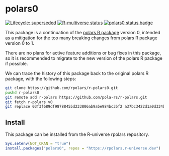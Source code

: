 
<!-- README.md is generated from README.Rmd. Please edit that file -->

# polars0

<!-- badges: start -->

[![Lifecycle:
superseded](https://img.shields.io/badge/lifecycle-superseded-orange.svg)](https://lifecycle.r-lib.org/articles/stages.html#superseded)
[![R-multiverse
status](https://img.shields.io/badge/dynamic/json?url=https%3A%2F%2Fcommunity.r-multiverse.org%2Fapi%2Fpackages%2Fpolars0&query=%24.Version&label=r-multiverse)](https://community.r-multiverse.org/polars0)
[![polars0 status
badge](https://rpolars.r-universe.dev/polars0/badges/version)](https://rpolars.r-universe.dev/polars0)
<!-- badges: end -->

This package is a continuation of the [polars R
package](https://github.com/pola-rs/r-polars) version 0, intended as a
mitigation for the too many breaking changes from polars R package
version 0 to 1.

There are no plans for active feature additions or bug fixes in this
package, so it is recommended to migrate to the new version of the
polars R package if possible.

We can trace the history of this package back to the original polars R
package, with the following steps:

``` sh
git clone https://github.com/rpolars/r-polars0.git
pushd r-polars0
git remote add r-polars https://github.com/pola-rs/r-polars.git
git fetch r-polars v0
git replace 03f3f689df98788455d233806ab9a5e984bc35f2 a37bc3422d1a0d334b068cdf137b5ee77e210163
```

## Install

This package can be installed from the R-universe rpolars repository.

``` r
Sys.setenv(NOT_CRAN = "true")
install.packages("polars0", repos = "https://rpolars.r-universe.dev")
```
